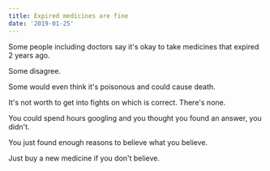 ```yaml
---
title: Expired medicines are fine
date: '2019-01-25'
---
```


Some people including doctors say it's okay to take medicines that expired 2 years ago.

Some disagree.

Some would even think it's poisonous and could cause death.

It's not worth to get into fights on which is correct. There's none.

You could spend hours googling and you thought you found an answer, you didn't.

You just found enough reasons to believe what you believe.

Just buy a new medicine if you don't believe.

